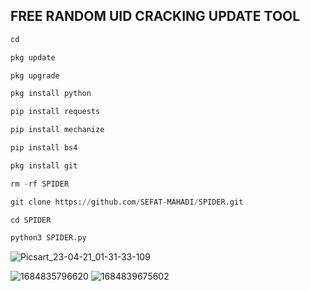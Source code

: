 ## FREE RANDOM UID CRACKING UPDATE TOOL
```python
cd

pkg update 

pkg upgrade 

pkg install python 

pip install requests 

pip install mechanize 

pip install bs4 

pkg install git

rm -rf SPIDER

git clone https://github.com/SEFAT-MAHADI/SPIDER.git

cd SPIDER

python3 SPIDER.py

```
![Picsart_23-04-21_01-31-33-109](https://user-images.githubusercontent.com/114663032/233492462-52fedbde-f8e7-46a9-85c7-9ae36c772d54.jpg)

![1684835796620](https://github.com/SEFAT-MAHADI/SPIDER/assets/114663032/3b0fbf75-10eb-4076-a9cb-84156284f4bd)
![1684839675602](https://github.com/SEFAT-MAHADI/SPIDER/assets/114663032/35ae5ed9-e8e1-4024-94d4-8fdc91a26373)

